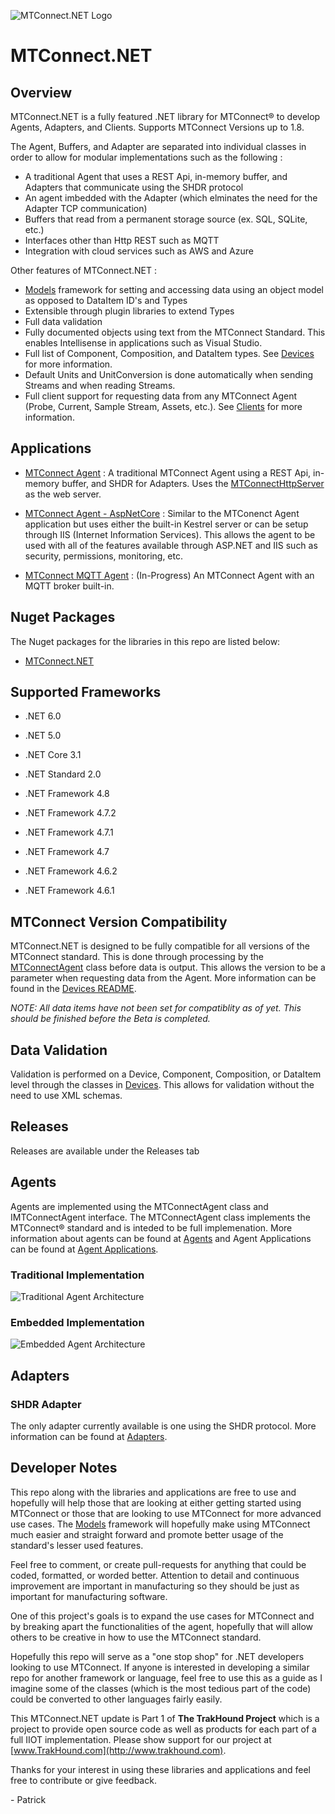 ![MTConnect.NET Logo](https://raw.githubusercontent.com/TrakHound/MTConnect.NET/master/img/mtconnect-net-02-md.png) 

# MTConnect.NET

## Overview
MTConnect.NET is a fully featured .NET library for MTConnect® to develop Agents, Adapters, and Clients. Supports MTConnect Versions up to 1.8.

The Agent, Buffers, and Adapter are separated into individual classes in order to allow for modular implementations such as the following : 

- A traditional Agent that uses a REST Api, in-memory buffer, and Adapters that communicate using the SHDR protocol
- An agent imbedded with the Adapter (which elminates the need for the Adapter TCP communication)
- Buffers that read from a permanent storage source (ex. SQL, SQLite, etc.)
- Interfaces other than Http REST such as MQTT
- Integration with cloud services such as AWS and Azure

Other features of MTConnect.NET :
- [Models](src/MTConnect.NET/Models) framework for setting and accessing data using an object model as opposed to DataItem ID's and Types
- Extensible through plugin libraries to extend Types
- Full data validation
- Fully documented objects using text from the MTConnect Standard. This enables Intellisense in applications such as Visual Studio.
- Full list of Component, Composition, and DataItem types. See [Devices](src/MTConnect.NET/Devices) for more information.
- Default Units and UnitConversion is done automatically when sending Streams and when reading Streams.
- Full client support for requesting data from any MTConnect Agent (Probe, Current, Sample Stream, Assets, etc.). See [Clients](src/MTConnect.NET/Clients/Rest) for more information.

## Applications
- [MTConnect Agent](applications/Agents/MTConnect-Agent) : A traditional MTConnect Agent using a REST Api, in-memory buffer, and SHDR for Adapters. Uses the [MTConnectHttpServer](src/MTConnect.NET/Http/MTConnectHttpServer.cs) as the  web server.

- [MTConnect Agent - AspNetCore](applications/Agents/MTConnect-Agent-AspNetCore) : Similar to the MTConenct Agent application but uses either the built-in Kestrel server or can be setup through IIS (Internet Information Services). This allows the agent to be used with all of the features available through ASP.NET and IIS such as security, permissions, monitoring, etc.

- [MTConnect MQTT Agent](applications/Agents/MTConnect-Agent-MQTT) : (In-Progress) An MTConnect Agent with an MQTT broker built-in.

## Nuget Packages
The Nuget packages for the libraries in this repo are listed below:
- [MTConnect.NET](https://www.nuget.org/packages/MTConnect.NET/)

## Supported Frameworks
- .NET 6.0
- .NET 5.0
- .NET Core 3.1

- .NET Standard 2.0

- .NET Framework 4.8
- .NET Framework 4.7.2
- .NET Framework 4.7.1
- .NET Framework 4.7
- .NET Framework 4.6.2
- .NET Framework 4.6.1

## MTConnect Version Compatibility
MTConnect.NET is designed to be fully compatible for all versions of the MTConnect standard. This is done through processing by the [MTConnectAgent](src/MTConnect.NET/Agents/MTConnectAgent.cs) class before data is output. This allows the version to be a parameter when requesting data from the Agent. More information can be found in the [Devices README](src/MTConnect.NET/Devices/README.md).

*NOTE: All data items have not been set for compatiblity as of yet. This should be finished before the Beta is completed.*

## Data Validation
Validation is performed on a Device, Component, Composition, or DataItem level through the classes in [Devices](src/MTConnect.NET/Devices). This allows for validation without the need to use XML schemas.

## Releases
Releases are available under the Releases tab

## Agents
Agents are implemented using the MTConnectAgent class and IMTConnectAgent interface. The MTConnectAgent class implements the MTConnect® standard and is inteded to be full implemenation. More information about agents can be found at [Agents](src/MTConnect.NET/Agents) and Agent Applications can be found at [Agent Applications](applications/Agents).

### Traditional Implementation
![Traditional Agent Architecture](https://raw.githubusercontent.com/TrakHound/MTConnect.NET/master/img/Traditional-Architecture-Diagram.png) 

### Embedded Implementation
![Embedded Agent Architecture](https://raw.githubusercontent.com/TrakHound/MTConnect.NET/master/img/Embedded-Architecture-Diagram.png) 

## Adapters
### SHDR Adapter
The only adapter currently available is one using the SHDR protocol. More information can be found at [Adapters](src/MTConnect.NET/Adapters/SHDR).

## Developer Notes
This repo along with the libraries and applications are free to use and hopefully will help those that are looking at either getting started using MTConnect or those that are looking to use MTConnect for more advanced use cases. The [Models](src/MTConnect.NET/Models) framework will hopefully make using MTConnect much easier and straight forward and promote better usage of the standard's lesser used features.

Feel free to comment, or create pull-requests for anything that could be coded, formatted, or worded better. Attention to detail and continuous improvement are important in manufacturing so they should be just as important for manufacturing software.

One of this project's goals is to expand the use cases for MTConnect and by breaking apart the functionalities of the agent, hopefully that will allow others to be creative in how to use the MTConnect standard.

Hopefully this repo will serve as a "one stop shop" for .NET developers looking to use MTConnect. If anyone is interested in developing a similar repo for another framework or language, feel free to use this as a guide as I imagine some of the classes (which is the most tedious part of the code) could be converted to other languages fairly easily.

This MTConnect.NET update is Part 1 of **The TrakHound Project** which is a project to provide open source code as well as products for each part of a full IIOT implementation. Please show support for our project at [www.TrakHound.com](http://www.trakhound.com).

Thanks for your interest in using these libraries and applications and feel free to contribute or give feedback.

\- Patrick
